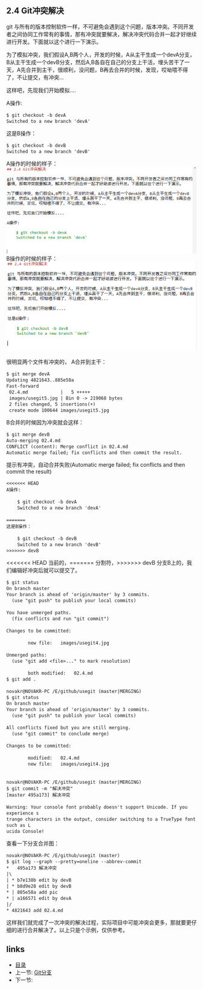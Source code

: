 ## 2.4 Git冲突解决

git 与所有的版本控制软件一样，不可避免会遇到这个问题，版本冲突。不同开发者之间协同工作常有的事情，那有冲突就要解决，解决冲突代码合并一起才好继续进行开发。下面就以这个进行一下演示。

为了模拟冲突，我们假设A,B两个人，开发的时候，A从主干生成一个devA分支，B从主干生成一个devB分支，然后A,B各自在自己的分支上干活，埋头苦干了一天，A先合并到主干，很顺利，没问题，B再去合并的时候，发现，哎呦喂不得了，不让提交，有冲突...

这样吧，先现我们开始模拟....

A操作:
	
	$ git checkout -b devA
	Switched to a new branch 'devA'


这是B操作：

	$ git checkout -b devB
	Switched to a new branch 'devB'

A操作的时候的样子：![](/images/usegit5.jpg)
B操作的时候的样子：![](/images/usegit4.jpg)

很明显两个文件有冲突的，
A合并到主干：

	$ git merge devA
	Updating 4821643..885e58a
	Fast-forward
	 02.4.md            |   5 +++++
	 images/usegit5.jpg | Bin 0 -> 219068 bytes
	 2 files changed, 5 insertions(+)
	 create mode 100644 images/usegit5.jpg
B合并的时候因为冲突就会这样：
	
	$ git merge devB
	Auto-merging 02.4.md
	CONFLICT (content): Merge conflict in 02.4.md
	Automatic merge failed; fix conflicts and then commit the result.
提示有冲突，自动合并失败(Automatic merge failed; fix conflicts and then commit the result)

	<<<<<<< HEAD
	A操作:
		
		$ git checkout -b devA
		Switched to a new branch 'devA'
	
	=======
	这是B操作：
	
		$ git checkout -b devB
		Switched to a new branch 'devB'
	>>>>>>> devB
	
<<<<<<< HEAD 当前的，======= 分割符，>>>>>>> devB 分支B上的，我们编辑好冲突后就可以提交了。

	$ git status
	On branch master
	Your branch is ahead of 'origin/master' by 3 commits.
	  (use "git push" to publish your local commits)
	
	You have unmerged paths.
	  (fix conflicts and run "git commit")
	
	Changes to be committed:
	
	        new file:   images/usegit4.jpg
	
	Unmerged paths:
	  (use "git add <file>..." to mark resolution)
	
	        both modified:   02.4.md
	$ git add .
	
	novakr@NOVAKR-PC /E/github/usegit (master|MERGING)
	$ git status
	On branch master
	Your branch is ahead of 'origin/master' by 3 commits.
	  (use "git push" to publish your local commits)
	
	All conflicts fixed but you are still merging.
	  (use "git commit" to conclude merge)
	
	Changes to be committed:
	
	        modified:   02.4.md
	        new file:   images/usegit4.jpg
	
	
	novakr@NOVAKR-PC /E/github/usegit (master|MERGING)
	$ git commit -m "解决冲突"
	[master 495a173] 解决冲突
	
	Warning: Your console font probably doesn't support Unicode. If you experience s
	trange characters in the output, consider switching to a TrueType font such as L
	ucida Console!
查看一下分支合并图：

	novakr@NOVAKR-PC /E/github/usegit (master)
	$ git log --graph --pretty=oneline --abbrev-commit
	*   495a173 解决冲突
	|\
	| * b7e138b edit by devB
	| * b8d9e28 edit by devB
	* | 885e58a add pic
	* | a166571 edit by devA
	|/
	* 4821643 add 02.4.md
这样我们就完成了一次冲突的解决过程，实际项目中可能冲突会更多，那就要更仔细的进行合并解决了。以上只是个示例，仅供参考。

## links
  * [目录](<preface.md>)
  * 上一节: [Git分支](02.3.md)
  * 下一节: 